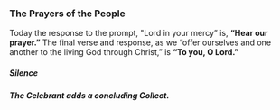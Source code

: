 ### The Prayers of the People
Today the response to the prompt, "Lord in your mercy” is, **“Hear our prayer.”** The final verse and response, as we “offer ourselves and one another to the living God through Christ,” is **“To you, O Lord.”**
##### Silence
##### The Celebrant adds a concluding Collect.
